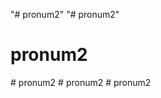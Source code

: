 "# pronum2" 
"# pronum2" 
# pronum2
#   p r o n u m 2  
 #   p r o n u m 2  
 #   p r o n u m 2  
 